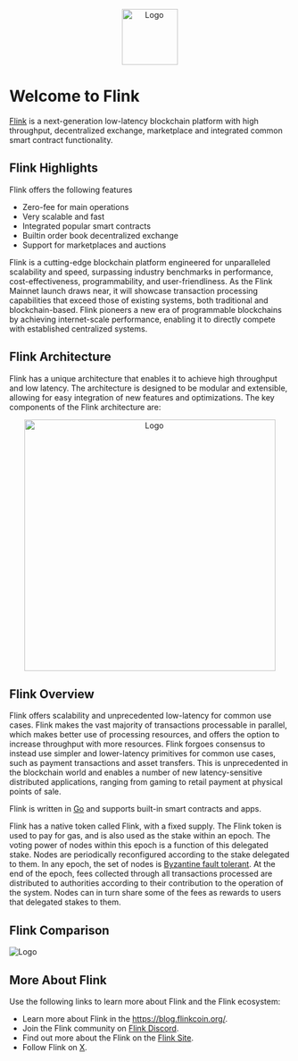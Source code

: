 <p align="center">
  <img src="https://raw.githubusercontent.com/flinkcoin/mono/refs/heads/main/media/avatar.svg" alt="Logo" width="100" height="100">
</p>

# Welcome to Flink
[Flink](https://www.flinkcoin.org) is a next-generation low-latency blockchain platform with high throughput, decentralized exchange, marketplace and integrated common smart contract functionality.

## Flink Highlights

Flink offers the following features

* Zero-fee for main operations
* Very scalable and fast
* Integrated popular smart contracts
* Builtin order book decentralized exchange
* Support for marketplaces and auctions 

Flink is a cutting-edge blockchain platform engineered for unparalleled scalability and speed, surpassing industry benchmarks in performance, cost-effectiveness, programmability, and user-friendliness. As the Flink Mainnet launch draws near, it will showcase transaction processing capabilities that exceed those of existing systems, both traditional and blockchain-based. Flink pioneers a new era of programmable blockchains by achieving internet-scale performance, enabling it to directly compete with established centralized systems.

## Flink Architecture
Flink has a unique architecture that enables it to achieve high throughput and low latency. The architecture is designed to be modular and extensible, allowing for easy integration of new features and optimizations. The key components of the Flink architecture are:

<p align="center">
  <img src="https://raw.githubusercontent.com/flinkcoin/mono/refs/heads/main/media/design.png" alt="Logo" width="450" >
</p>

## Flink Overview

Flink offers scalability and unprecedented low-latency for common use cases. Flink makes the vast majority of transactions processable in parallel, which makes better use of processing resources, and offers the option to increase throughput with more resources. Flink forgoes consensus to instead use simpler and lower-latency primitives for common use cases, such as payment transactions and asset transfers. This is unprecedented in the blockchain world and enables a number of new latency-sensitive distributed applications, ranging from gaming to retail payment at physical points of sale.

Flink is written in [Go](https://go.dev/) and supports built-in smart contracts and apps. 

Flink has a native token called Flink, with a fixed supply. The Flink token is used to pay for gas, and is also used as the stake within an epoch. The voting power of nodes within this epoch is a function of this delegated stake. Nodes are periodically reconfigured according to the stake delegated to them. In any epoch, the set of nodes is [Byzantine fault tolerant](https://pmg.csail.mit.edu/papers/osdi99.pdf). At the end of the epoch, fees collected through all transactions processed are distributed to authorities according to their contribution to the operation of the system. Nodes can in turn share some of the fees as rewards to users that delegated stakes to them.

## Flink Comparison
  <img src="https://raw.githubusercontent.com/flinkcoin/mono/refs/heads/main/media/comparison.png" alt="Logo">

## More About Flink

Use the following links to learn more about Flink and the Flink ecosystem:

* Learn more about Flink in the https://blog.flinkcoin.org/.
* Join the Flink community on [Flink Discord](https://discord.gg/sW4BMPdP).
* Find out more about the Flink on the [Flink Site](https://www.flinkcoin.org/).
* Follow Flink on [X](https://x.com/flinkcoin).



